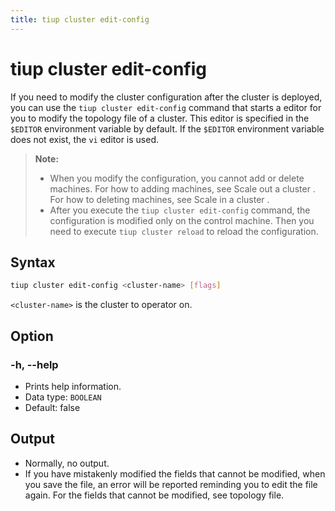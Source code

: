 ```yaml
---
title: tiup cluster edit-config
---
```


# tiup cluster edit-config

If you need to modify the cluster configuration after the cluster is deployed, you can use the `tiup cluster edit-config` command that starts a editor for you to modify the topology file<!-- (/tiup/tiup-cluster-topology-reference.md) --> of a cluster. This editor is specified in the `$EDITOR` environment variable by default. If the `$EDITOR` environment variable does not exist, the `vi` editor is used.

> **Note:**
>
> + When you modify the configuration, you cannot add or delete machines. For how to adding machines, see Scale out a cluster <!-- (/tiup/tiup-component-cluster-scale-out.md) -->. For how to deleting machines, see Scale in a cluster <!-- (/tiup/tiup-component-cluster-scale-in.md) -->.
> + After you execute the `tiup cluster edit-config` command, the configuration is modified only on the control machine. Then you need to execute `tiup cluster reload` to reload the configuration.

## Syntax

```sh
tiup cluster edit-config <cluster-name> [flags]
```

`<cluster-name>` is the cluster to operator on.

## Option

### -h, --help

- Prints help information.
- Data type: `BOOLEAN`
- Default: false

## Output

- Normally, no output.
- If you have mistakenly modified the fields that cannot be modified, when you save the file, an error will be reported reminding you to edit the file again. For the fields that cannot be modified, see topology file<!-- (/tiup/tiup-cluster-topology-reference.md) -->.
